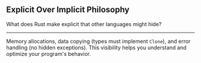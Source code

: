## Explicit Over Implicit Philosophy

What does Rust make explicit that other languages might hide?

---

Memory allocations, data copying (types must implement `Clone`), and error handling (no hidden exceptions). This visibility helps you understand and optimize your program's behavior.

